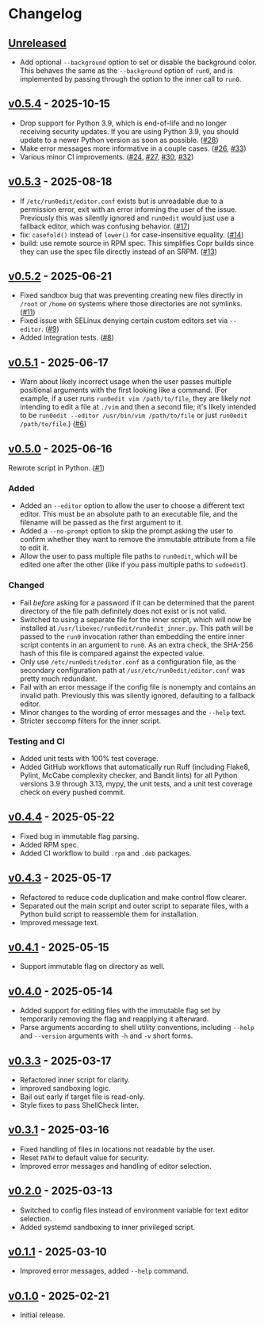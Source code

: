 # Changelog

## [Unreleased]

- Add optional `--background` option to set or disable the background color.
  This behaves the same as the `--background` option of `run0`, and is
  implemented by passing through the option to the inner call to `run0`.

## [v0.5.4] - 2025-10-15

- Drop support for Python 3.9, which is end-of-life and no longer receiving
  security updates. If you are using Python 3.9, you should update to a newer
  Python version as soon as possible.
  ([#28](https://github.com/HastD/run0edit/pull/28))
- Make error messages more informative in a couple cases.
  ([#26](https://github.com/HastD/run0edit/pull/26),
  [#33](https://github.com/HastD/run0edit/pull/33))
- Various minor CI improvements.
  ([#24](https://github.com/HastD/run0edit/pull/24),
  [#27](https://github.com/HastD/run0edit/pull/27),
  [#30](https://github.com/HastD/run0edit/pull/30),
  [#32](https://github.com/HastD/run0edit/pull/32))

## [v0.5.3] - 2025-08-18

- If `/etc/run0edit/editor.conf` exists but is unreadable due to a permission
  error, exit with an error informing the user of the issue. Previously this was
  silently ignored and `run0edit` would just use a fallback editor, which was
  confusing behavior. ([#17](https://github.com/HastD/run0edit/pull/17))
- fix: `casefold()` instead of `lower()` for case-insensitive equality.
  ([#14](https://github.com/HastD/run0edit/pull/14))
- build: use remote source in RPM spec. This simplifies Copr builds since they
  can use the spec file directly instead of an SRPM.
  ([#13](https://github.com/HastD/run0edit/pull/13))

## [v0.5.2] - 2025-06-21

- Fixed sandbox bug that was preventing creating new files directly in `/root`
  or `/home` on systems where those directories are not symlinks.
  ([#11](https://github.com/HastD/run0edit/pull/11))
- Fixed issue with SELinux denying certain custom editors set via `--editor`.
  ([#9](https://github.com/HastD/run0edit/pull/9))
- Added integration tests. ([#8](https://github.com/HastD/run0edit/pull/8))

## [v0.5.1] - 2025-06-17

- Warn about likely incorrect usage when the user passes multiple positional
  arguments with the first looking like a command. (For example, if a user runs
  `run0edit vim /path/to/file`, they are likely _not_ intending to edit a file
  at `./vim` and then a second file; it's likely intended to be
  `run0edit --editor /usr/bin/vim /path/to/file` or just
  `run0edit /path/to/file`.) ([#6](https://github.com/HastD/run0edit/pull/6))

## [v0.5.0] - 2025-06-16

Rewrote script in Python. ([#1](https://github.com/HastD/run0edit/pull/1))

### Added

- Added an `--editor` option to allow the user to choose a different text
  editor. This must be an absolute path to an executable file, and the filename
  will be passed as the first argument to it.
- Added a `--no-prompt` option to skip the prompt asking the user to confirm
  whether they want to remove the immutable attribute from a file to edit it.
- Allow the user to pass multiple file paths to `run0edit`, which will be edited
  one after the other (like if you pass multiple paths to `sudoedit`).

### Changed

- Fail _before_ asking for a password if it can be determined that the parent
  directory of the file path definitely does not exist or is not valid.
- Switched to using a separate file for the inner script, which will now be
  installed at `/usr/libexec/run0edit/run0edit_inner.py`. This path will be
  passed to the `run0` invocation rather than embedding the entire inner script
  contents in an argument to `run0`. As an extra check, the SHA-256 hash of this
  file is compared against the expected value.
- Only use `/etc/run0edit/editor.conf` as a configuration file, as the secondary
  configuration path at `/usr/etc/run0edit/editor.conf` was pretty much
  redundant.
- Fail with an error message if the config file is nonempty and contains an
  invalid path. Previously this was silently ignored, defaulting to a fallback
  editor.
- Minor changes to the wording of error messages and the `--help` text.
- Stricter seccomp filters for the inner script.

### Testing and CI

- Added unit tests with 100% test coverage.
- Added GitHub workflows that automatically run Ruff (including Flake8, Pylint,
  McCabe complexity checker, and Bandit lints) for all Python versions 3.9
  through 3.13, mypy, the unit tests, and a unit test coverage check on every
  pushed commit.

## [v0.4.4] - 2025-05-22

- Fixed bug in immutable flag parsing.
- Added RPM spec.
- Added CI workflow to build `.rpm` and `.deb` packages.

## [v0.4.3] - 2025-05-17

- Refactored to reduce code duplication and make control flow clearer.
- Separated out the main script and outer script to separate files, with a
  Python build script to reassemble them for installation.
- Improved message text.

## [v0.4.1] - 2025-05-15

- Support immutable flag on directory as well.

## [v0.4.0] - 2025-05-14

- Added support for editing files with the immutable flag set by temporarily
  removing the flag and reapplying it afterward.
- Parse arguments according to shell utility conventions, including `--help` and
  `--version` arguments with `-h` and `-v` short forms.

## [v0.3.3] - 2025-03-17

- Refactored inner script for clarity.
- Improved sandboxing logic.
- Bail out early if target file is read-only.
- Style fixes to pass ShellCheck linter.

## [v0.3.1] - 2025-03-16

- Fixed handling of files in locations not readable by the user.
- Reset `PATH` to default value for security.
- Improved error messages and handling of editor selection.

## [v0.2.0] - 2025-03-13

- Switched to config files instead of environment variable for text editor
  selection.
- Added systemd sandboxing to inner privileged script.

## [v0.1.1] - 2025-03-10

- Improved error messages, added `--help` command.

## [v0.1.0] - 2025-02-21

- Initial release.

[Unreleased]: https://github.com/HastD/run0edit/compare/v0.5.4...HEAD
[v0.5.4]: https://github.com/HastD/run0edit/compare/v0.5.3...v0.5.4
[v0.5.3]: https://github.com/HastD/run0edit/compare/v0.5.2...v0.5.3
[v0.5.2]: https://github.com/HastD/run0edit/compare/v0.5.1...v0.5.2
[v0.5.1]: https://github.com/HastD/run0edit/compare/v0.5.0...v0.5.1
[v0.5.0]: https://github.com/HastD/run0edit/compare/v0.4.4...v0.5.0
[v0.4.4]: https://github.com/HastD/run0edit/compare/v0.4.3...v0.4.4
[v0.4.3]: https://github.com/HastD/run0edit/compare/v0.4.1...v0.4.3
[v0.4.1]: https://github.com/HastD/run0edit/compare/v0.4.0...v0.4.1
[v0.4.0]: https://github.com/HastD/run0edit/compare/v0.3.3...v0.4.0
[v0.3.3]: https://github.com/HastD/run0edit/compare/v0.3.1...v0.3.3
[v0.3.1]: https://github.com/HastD/run0edit/compare/v0.2.0...v0.3.1
[v0.2.0]: https://github.com/HastD/run0edit/compare/v0.1.1...v0.2.0
[v0.1.1]: https://github.com/HastD/run0edit/compare/v0.1.0...v0.1.1
[v0.1.0]: https://github.com/HastD/run0edit/releases/tag/v0.1.0
